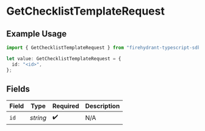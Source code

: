 # GetChecklistTemplateRequest

## Example Usage

```typescript
import { GetChecklistTemplateRequest } from "firehydrant-typescript-sdk/models/operations";

let value: GetChecklistTemplateRequest = {
  id: "<id>",
};
```

## Fields

| Field              | Type               | Required           | Description        |
| ------------------ | ------------------ | ------------------ | ------------------ |
| `id`               | *string*           | :heavy_check_mark: | N/A                |